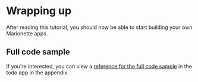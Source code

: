 # Wrapping up

After reading this tutorial, you should now be able to start building your own
Marionette apps.

## Full code sample

If you're interested, you can view a
[reference for the full code sample][appendix] in the
todo app in the appendix.


[appendix]:(appendix/getting_started/tutorial/todo_app.md)
